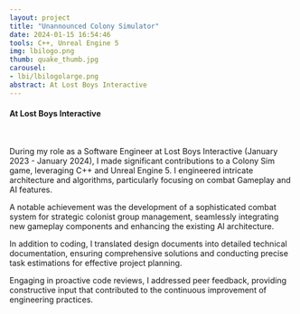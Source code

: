 ```yaml
---
layout: project
title: "Unannounced Colony Simulator"
date: 2024-01-15 16:54:46
tools: C++, Unreal Engine 5
img: lbilogo.png
thumb: quake_thumb.jpg
carousel:
- lbi/lbilogolarge.png
abstract: At Lost Boys Interactive
---
```

#### At Lost Boys Interactive
<br>

During my role as a Software Engineer at Lost Boys Interactive (January 2023 - January 2024), I made significant contributions to a Colony Sim game, leveraging C++ and Unreal Engine 5. I engineered intricate architecture and algorithms, particularly focusing on combat Gameplay and AI features.

A notable achievement was the development of a sophisticated combat system for strategic colonist group management, seamlessly integrating new gameplay components and enhancing the existing AI architecture.

In addition to coding, I translated design documents into detailed technical documentation, ensuring comprehensive solutions and conducting precise task estimations for effective project planning.

Engaging in proactive code reviews, I addressed peer feedback, providing constructive input that contributed to the continuous improvement of engineering practices.
